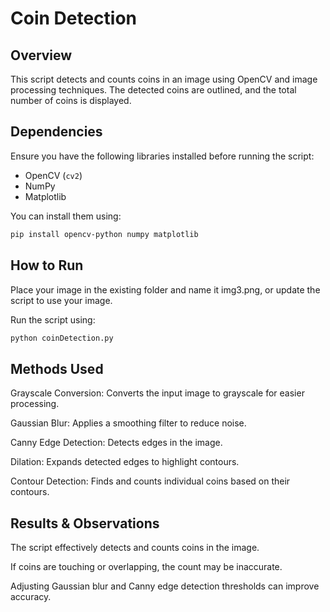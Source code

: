 # Coin Detection

## Overview
This script detects and counts coins in an image using OpenCV and image processing techniques. The detected coins are outlined, and the total number of coins is displayed.

## Dependencies
Ensure you have the following libraries installed before running the script:
- OpenCV (`cv2`)
- NumPy
- Matplotlib

You can install them using:
```sh
pip install opencv-python numpy matplotlib
```

## How to Run

Place your image in the existing folder and name it img3.png, or update the script to use your image.

Run the script using:
```sh
python coinDetection.py
```

## Methods Used
Grayscale Conversion: Converts the input image to grayscale for easier processing.

Gaussian Blur: Applies a smoothing filter to reduce noise.

Canny Edge Detection: Detects edges in the image.

Dilation: Expands detected edges to highlight contours.

Contour Detection: Finds and counts individual coins based on their contours.

## Results & Observations
The script effectively detects and counts coins in the image.

If coins are touching or overlapping, the count may be inaccurate.

Adjusting Gaussian blur and Canny edge detection thresholds can improve accuracy.


